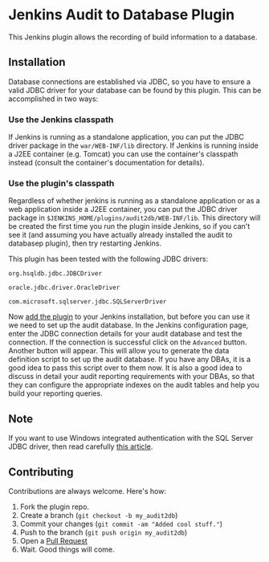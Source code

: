 Jenkins Audit to Database Plugin
================================

This Jenkins plugin allows the recording of build information to a database.

Installation
------------
Database connections are established via JDBC, so you have to ensure a valid
JDBC driver for your database can be found by this plugin. This can be
accomplished in two ways:

### Use the Jenkins classpath
If Jenkins is running as a standalone application, you can put the JDBC 
driver package in the `war/WEB-INF/lib` directory. If Jenkins is running
inside a J2EE container (e.g. Tomcat) you can use the container's classpath 
instead (consult the container's documentation for details).

### Use the plugin's classpath
Regardless of whether jenkins is running as a standalone application or
as a web application inside a J2EE container, you can put the JDBC driver
package in `$JENKINS_HOME/plugins/audit2db/WEB-INF/lib`. This directory
will be created the first time you run the plugin inside Jenkins, so if
you can't see it (and assuming you have actually already installed the
audit to databasep plugin), then try restarting Jenkins.

This plugin has been tested with the following JDBC drivers:

    org.hsqldb.jdbc.JDBCDriver
    
    oracle.jdbc.driver.OracleDriver
    
    com.microsoft.sqlserver.jdbc.SQLServerDriver

Now [add the plugin][3] to your Jenkins installation, but before you
can use it we need to set up the audit database. In the Jenkins
configuration page, enter the JDBC connection details for your audit
database and test the connection. If the connection is successful
click on the `Advanced` button. Another button will appear. This
will allow you to generate the data definition script to set up
the audit database. If you have any DBAs, it is a good idea to pass
this script over to them now. It is also a good idea to discuss in 
detail your audit reporting requirements with your DBAs, so that they 
can configure the appropriate indexes on the audit tables and help
you build your reporting queries.

Note
----
If you want to use Windows integrated authentication with the
SQL Server JDBC driver, then read carefully [this article][2].

Contributing
------------
Contributions are always welcome. Here's how:

1. Fork the plugin repo.
2. Create a branch (`git checkout -b my_audit2db`)
3. Commit your changes (`git commit -am "Added cool stuff."`)
4. Push to the branch (`git push origin my_audit2db`)
5. Open a [Pull Request][1]
6. Wait. Good things will come.

[1]: https://help.github.com/articles/creating-a-pull-request
[2]: http://blogs.msdn.com/b/jdbcteam/archive/2007/06/18/com-microsoft-sqlserver-jdbc-sqlserverexception-this-driver-is-not-configured-for-integrated-authentication.aspx?PageIndex=2
[3]: https://wiki.jenkins-ci.org/display/JENKINS/Plugins#Plugins-Howtoinstallplugins
